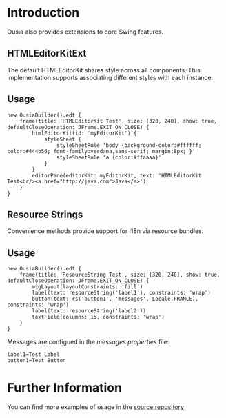 # Introduction #

Ousia also provides extensions to core Swing features.

## HTMLEditorKitExt ##

The default HTMLEditorKit shares style across all components. This implementation supports associating different styles with each instance.

## Usage ##

```
new OusiaBuilder().edt {
 	frame(title: 'HTMLEditorKit Test', size: [320, 240], show: true, defaultCloseOperation: JFrame.EXIT_ON_CLOSE) {
		htmlEditorKit(id: 'myEditorKit') {
			styleSheet {
				styleSheetRule 'body {background-color:#ffffff; color:#444b56; font-family:verdana,sans-serif; margin:8px; }'
 				styleSheetRule 'a {color:#ffaaaa}'
			}
		}
		editorPane(editorKit: myEditorKit, text: 'HTMLEditorKit Test<br/><a href="http://java.com">Java</a>')
	}
}
```

## Resource Strings ##

Convenience methods provide support for i18n via resource bundles.

## Usage ##

```
new OusiaBuilder().edt {
    frame(title: 'ResourceString Test', size: [320, 240], show: true, defaultCloseOperation: JFrame.EXIT_ON_CLOSE) {
		migLayout(layoutConstraints: 'fill')
		label(text: resourceString('label1'), constraints: 'wrap')
		button(text: rs('button1', 'messages', Locale.FRANCE), constraints: 'wrap')
		label(text: resourceString('label2'))
		textField(columns: 15, constraints: 'wrap')
	}
}
```

Messages are configued in the _messages.properties_ file:

```
label1=Test Label
button1=Test Button
```

# Further Information #

You can find more examples of usage in the [source repository](http://code.google.com/p/ousia/source/browse/#hg/src/test/groovy/org/mnode/ousia)